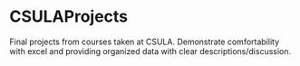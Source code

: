 # CSULAProjects
Final projects from courses taken at CSULA. 
Demonstrate comfortability with excel and providing organized data with clear descriptions/discussion. 
